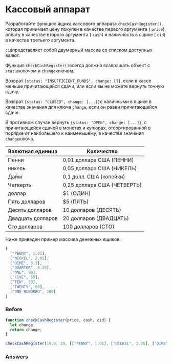 # Кассовый аппарат

Разработайте функцию ящика кассового аппарата `checkCashRegister()`, которая принимает цену покупки в качестве первого аргумента ( `price`), оплату в качестве второго аргумента ( `cash`) и наличность в ящике ( `cid`) в качестве третьего аргумента.

`cid`представляет собой двумерный массив со списком доступных валют.

Функция `checkCashRegister()`всегда должна возвращать объект с `status`ключом и `change`ключом.

Возврат `{status: "INSUFFICIENT_FUNDS", change: []}`, если в кассе меньше причитающейся сдачи, или если вы не можете вернуть точную сдачу.

Возврат `{status: "CLOSED", change: [...]}`с наличными в ящике в качестве значения для ключа `change`, если он равен причитающейся сдаче.

В противном случае вернуть `{status: "OPEN", change: [...]}`, с причитающейся сдачей в монетах и купюрах, отсортированной в порядке от наибольшего к наименьшему, в качестве значения `change`ключа.

| Валютная единица	| Количество |
|-------------------|------------|
Пенни |	0,01 доллара США (ПЕННИ)
никель |	0,05 доллара США (НИКЕЛЬ)
Дайм |	0,1 долл. США (копейки)
Четверть | 0,25 доллара США (ЧЕТВЕРТЬ)
доллар |	$1 (ОДИН)
Пять долларов	| $5 (ПЯТЬ)
Десять долларов |	10 долларов (ДЕСЯТЬ)
Двадцать долларов	| 20 долларов (ДВАДЦАТЬ)
Сто долларов |	100 долларов (СТО)

Ниже приведен пример массива денежных ящиков:
```javascript
[
  ["PENNY", 1.01],
  ["NICKEL", 2.05],
  ["DIME", 3.1],
  ["QUARTER", 4.25],
  ["ONE", 90],
  ["FIVE", 55],
  ["TEN", 20],
  ["TWENTY", 60],
  ["ONE HUNDRED", 100]
]
```

### Before
```javascript
function checkCashRegister(price, cash, cid) {
  let change;
  return change;
}

checkCashRegister(19.5, 20, [["PENNY", 1.01], ["NICKEL", 2.05], ["DIME", 3.1], ["QUARTER", 4.25], ["ONE", 90], ["FIVE", 55], ["TEN", 20], ["TWENTY", 60], ["ONE HUNDRED", 100]]);
```
### Answers
```javascript

```
